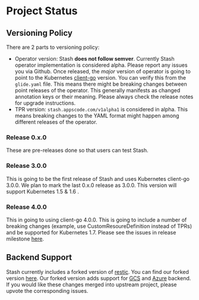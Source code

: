 # Project Status

## Versioning Policy
There are 2 parts to versioning policy:
 - Operator version: Stash __does not follow semver__. Currently Stash operator implementation is considered alpha. Please report any issues you via Github. Once released, the _major_ version of operator is going to point to the Kubernetes [client-go](https://github.com/kubernetes/client-go#branches-and-tags) version. You can verify this from the `glide.yaml` file. This means there might be breaking changes between point releases of the operator. This generally manifests as changed annotation keys or their meaning.
Please always check the release notes for upgrade instructions.
 - TPR version: `stash.appscode.com/v1alpha1` is considered in alpha. This means breaking changes to the YAML format
might happen among different releases of the operator.

### Release 0.x.0
These are pre-releases done so that users can test Stash.

### Release 3.0.0
This is going to be the first release of Stash and uses Kubernetes client-go 3.0.0. We plan to mark the last 0.x.0 release as 3.0.0. This version will support Kubernetes 1.5 & 1.6 .

### Release 4.0.0
This in going to using client-go 4.0.0. This is going to include a number of breaking changes (example, use CustomResoureDefinition instead of TPRs) and be supported for Kubernetes 1.7. Please see the issues in release milestone [here](https://github.com/appscode/stash/milestone/3).

## Backend Support
Stash currently includes a forked version of [restic](https://github.com/restic/restic). You can find our forked version [here](https://github.com/appscode/restic). Our forked version adds support for [GCS](https://github.com/restic/restic/pull/1052) and [Azure](https://github.com/restic/restic/pull/1059) backend. If you would like these changes merged into upstream project, please upvote the corresponding issues.
